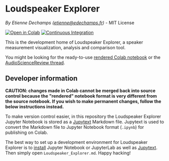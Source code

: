 # Loudspeaker Explorer

*By Etienne Dechamps (etienne@edechamps.fr)* - MIT License

[![Open in Colab](https://colab.research.google.com/assets/colab-badge.svg)](https://colab.research.google.com/github/dechamps/LoudspeakerExplorer-rendered/blob/master/Loudspeaker_Explorer.ipynb) [![Continuous Integration](https://github.com/dechamps/LoudspeakerExplorer/workflows/Continuous%20Integration/badge.svg)](https://github.com/dechamps/LoudspeakerExplorer/actions)

This is the development home of Loudspeaker Explorer, a speaker measurement visualization, analysis and comparison tool.

You might be looking for the ready-to-use [rendered Colab notebook](https://colab.research.google.com/github/dechamps/LoudspeakerExplorer-rendered/blob/master/Loudspeaker_Explorer.ipynb) or the [AudioScienceReview thread](https://www.audiosciencereview.com/forum/index.php?threads/loudspeaker-explorer-analyze-visualize-compare-speaker-data.11503/).

## Developer information

**CAUTION: changes made in Colab cannot be merged back into source control because the "rendered" notebook format is very different from the source notebook. If you wish to make permanent changes, follow the below instructions instead.**

To make version control easier, in this repository the Loudspeaker Explorer Jupyter Notebook is stored as a [Jupytext](https://github.com/mwouts/jupytext) Markdown file. Jupytext is used to convert the Markdown file to Jupyter Notebook format (`.ipynb`) for publishing on Colab.

The best way to set up a development environment for Loudspeaker Explorer is to [install](https://jupyter.org/install.html) Jupyter Notebook or JupyterLab as well as [Jupytext](https://jupytext.readthedocs.io/en/latest/install.html). Then simply open `Loudspeaker_Explorer.md`. Happy hacking!
